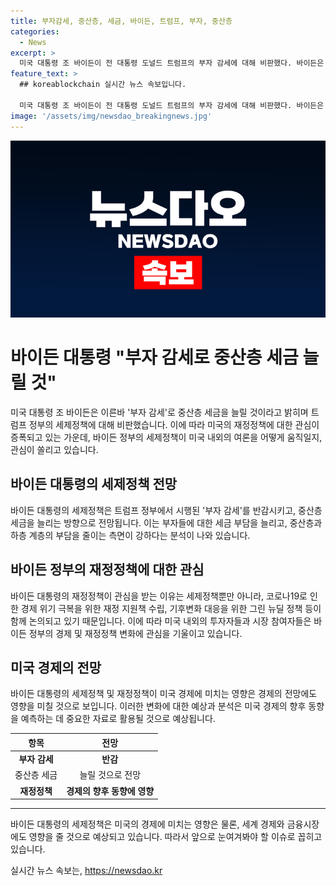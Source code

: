 ```yaml
---
title: 부자감세, 중산층, 세금, 바이든, 트럼프, 부자, 중산층
categories:
  - News
excerpt: >
  미국 대통령 조 바이든이 전 대통령 도널드 트럼프의 부자 감세에 대해 비판했다. 바이든은 트럼프가 부자들의 세금을 줄이면서 중산층의 세금을 늘릴 것이라고 언급했다. 강렬한 발언으로 논란을 불러일으키며 미국 내 정책에 대한 관심을 끌고 있다.
feature_text: >
  ## koreablockchain 실시간 뉴스 속보입니다.

  미국 대통령 조 바이든이 전 대통령 도널드 트럼프의 부자 감세에 대해 비판했다. 바이든은 트럼프가 부자들의 세금을 줄이면서 중산층의 세금을 늘릴 것이라고 언급했다. 강렬한 발언으로 논란을 불러일으키며 미국 내 정책에 대한 관심을 끌고 있다.
image: '/assets/img/newsdao_breakingnews.jpg'
---
```


<p><img src="/assets/img/newsdao_breakingnews.jpg" alt="koreablockchain 속보" /></p>

<h1>바이든 대통령 "부자 감세로 중산층 세금 늘릴 것"</h1>

<p data-ke-size="size16">미국 대통령 조 바이든은 이른바 '부자 감세'로 중산층 세금을 늘릴 것이라고 밝히며 트럼프 정부의 세제정책에 대해 비판했습니다. 이에 따라 미국의 재정정책에 대한 관심이 증폭되고 있는 가운데, 바이든 정부의 세제정책이 미국 내외의 여론을 어떻게 움직일지, 관심이 쏠리고 있습니다. </p>

<h2 data-ke-size="size26">바이든 대통령의 세제정책 전망</h2>

<p data-ke-size="size16">바이든 대통령의 세제정책은 트럼프 정부에서 시행된 '부자 감세'를 반감시키고, 중산층 세금을 늘리는 방향으로 전망됩니다. 이는 부자들에 대한 세금 부담을 늘리고, 중산층과 하층 계층의 부담을 줄이는 측면이 강하다는 분석이 나와 있습니다.</p>

<h2 data-ke-size="size26">바이든 정부의 재정정책에 대한 관심</h2>

<p data-ke-size="size16">바이든 대통령의 재정정책이 관심을 받는 이유는 세제정책뿐만 아니라, 코로나19로 인한 경제 위기 극복을 위한 재정 지원책 수립, 기후변화 대응을 위한 그린 뉴딜 정책 등이 함께 논의되고 있기 때문입니다. 이에 따라 미국 내외의 투자자들과 시장 참여자들은 바이든 정부의 경제 및 재정정책 변화에 관심을 기울이고 있습니다.</p>

<h2 data-ke-size="size26">미국 경제의 전망</h2>

<p data-ke-size="size16">바이든 대통령의 세제정책 및 재정정책이 미국 경제에 미치는 영향은 경제의 전망에도 영향을 미칠 것으로 보입니다. 이러한 변화에 대한 예상과 분석은 미국 경제의 향후 동향을 예측하는 데 중요한 자료로 활용될 것으로 예상됩니다.</p>

<table>
    <thead>
        <tr>
            <th style="text-align: center;">항목</th>
            <th style="text-align: center;">전망</th>
        </tr>
    </thead>
    <tbody>
        <tr>
            <td style="text-align: center;"><b>부자 감세</b></td>
            <td style="text-align: center;"><b>반감</b></td>
        </tr>
        <tr>
            <td style="text-align: center;">중산층 세금</td>
            <td style="text-align: center;">늘릴 것으로 전망</td>
        </tr>
        <tr>
            <td style="text-align: center;"><b>재정정책</b></td>
            <td style="text-align: center;"><b>경제의 향후 동향에 영향</b></td>
        </tr>
    </tbody>
</table>

<hr>

<p data-ke-size="size16">바이든 대통령의 세제정책은 미국의 경제에 미치는 영향은 물론, 세계 경제와 금융시장에도 영향을 줄 것으로 예상되고 있습니다. 따라서 앞으로 눈여겨봐야 할 이슈로 꼽히고 있습니다. </p>
실시간 뉴스 속보는, <a href="https://newsdao.kr" rel="dofollow">https://newsdao.kr</a>


